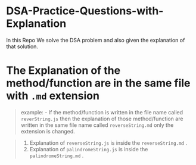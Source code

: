 # DSA-Practice-Questions-with-Explanation
In this Repo We solve the DSA problem and also given the explanation of that solution.

# The Explanation of the method/function are in the same file with `.md` extension 
> example: - If the method/function is written in the file name called `reverString.js`
             then the explanation of those method/function are written in the same file name called `reverseString.md` only the extension is changed.


> 1. Explanation of `reverseString.js` is inside the `reverseString.md` . 
> 2. Explanation of `palindromeString.js` is inside the `palindromeString.md` . 

